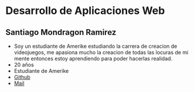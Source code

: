 # Desarrollo de Aplicaciones Web

## Santiago Mondragon Ramirez

- Soy un estudiante de Amerike estudiando la carrera de creacion de videojuegos, me apasiona mucho la creacion de todas las locuras de mi mente entonces estoy aprendiendo para poder hacerlas realidad.
- 20 años
- Estudiante de Amerike 
- [Github](https://github.com/SantiDEV2)
- [Mail](cdmx2162@amerike.edu.mx)
